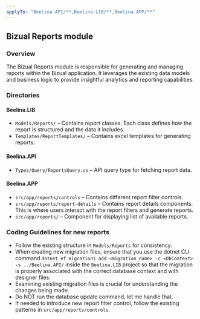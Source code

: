 ```yaml
---
applyTo: "Beelina.API/**,Beelina.LIB/**,Beelina.APP/**"
---
```


## Bizual Reports module

### Overview

The Bizual Reports module is responsible for generating and managing reports within the Bizual application. It leverages the existing data models and business logic to provide insightful analytics and reporting capabilities. 

### Directories

#### Beelina.LIB

- `Models/Reports/` – Contains report classes. Each class defines how the report is structured and the data it includes.
- `Templates/ReportTemplates/` – Contains excel templates for generating reports.

#### Beelina.API

- `Types/Query/ReportsQuery.cs` – API query type for fetching report data.

#### Beelina.APP

- `src/app/reports/controls` – Contains different report filter controls. 
- `src/app/reports/report-details` – Contains report details components. This is where users interact with the report filters and generate reports.
- `src/app/reports/` – Component for displaying list of available reports.


### Coding Guidelines for new reports

- Follow the existing structure in `Models/Reports` for consistency.
- When creating new migration files, ensure that you use the dotnet CLI command `dotnet ef migrations add <migration_name> -c <DbContext> -s ../Beelina.API/` inside the `Beelina.LIB` project so that the migration is properly associated with the correct database context and with designer files.
- Examining existing migration files is crucial for understanding the changes being made.
- Do NOT run the database update command, let me handle that.
- If needed to introduce new report filter control, follow the existing patterns in `src/app/reports/controls`.